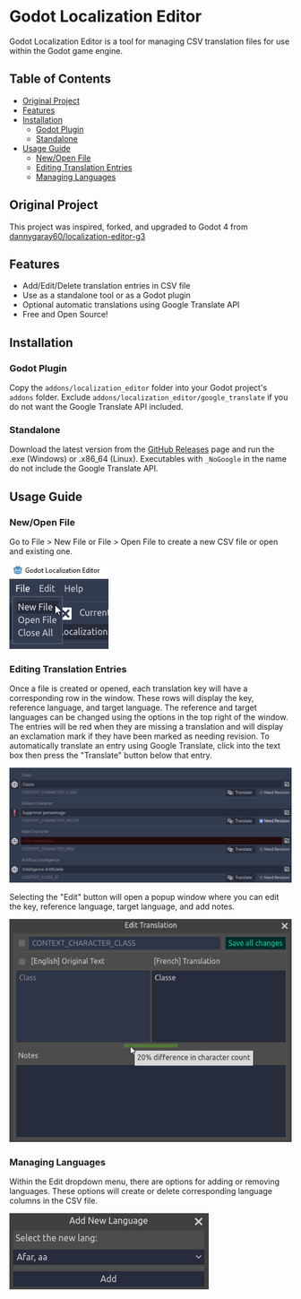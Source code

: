 # Godot Localization Editor
Godot Localization Editor is a tool for managing CSV translation files for use within the Godot game engine.

## Table of Contents
- [Original Project](#original-project)
- [Features](#features)
- [Installation](#installation)
  - [Godot Plugin](#godot-plugin)
  - [Standalone](#standalone)
- [Usage Guide](#usage-guide)
  - [New/Open File](#newopen-file)
  - [Editing Translation Entries](#editing-translation-entries)
  - [Managing Languages](#managing-languages)

## Original Project
This project was inspired, forked, and upgraded to Godot 4 from [dannygaray60/localization-editor-g3](https://github.com/dannygaray60/localization-editor-g3)

## Features
- Add/Edit/Delete translation entries in CSV file
- Use as a standalone tool or as a Godot plugin
- Optional automatic translations using Google Translate API
- Free and Open Source!

## Installation

### Godot Plugin
Copy the `addons/localization_editor` folder into your Godot project's `addons` folder. Exclude `addons/localization_editor/google_translate` if you do not want the Google Translate API included.

### Standalone
Download the latest version from the [GitHub Releases](https://github.com/EthanGrahn/godot-localization-editor/releases) page and run the .exe (Windows) or .x86_64 (Linux). Executables with `_NoGoogle` in the name do not include the Google Translate API.

## Usage Guide

### New/Open File
Go to File > New File or File > Open File to create a new CSV file or open and existing one.

![](./images/file-dropdown.png)

### Editing Translation Entries
Once a file is created or opened, each translation key will have a corresponding row in the window. These rows will display the key, reference language, and target language. The reference and target languages can be changed using the options in the top right of the window. The entries will be red when they are missing a translation and will display an exclamation mark if they have been marked as needing revision. To automatically translate an entry using Google Translate, click into the text box then press the "Translate" button below that entry.

![](./images/translation-entries.png)

Selecting the "Edit" button will open a popup window where you can edit the key, reference language, target language, and add notes.

![](./images/edit-window.png)

### Managing Languages
Within the Edit dropdown menu, there are options for adding or removing languages. These options will create or delete corresponding language columns in the CSV file.

![](./images/add-language.png)
